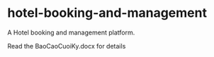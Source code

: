 # hotel-booking-and-management
A Hotel booking and management platform.


Read the BaoCaoCuoiKy.docx for details
